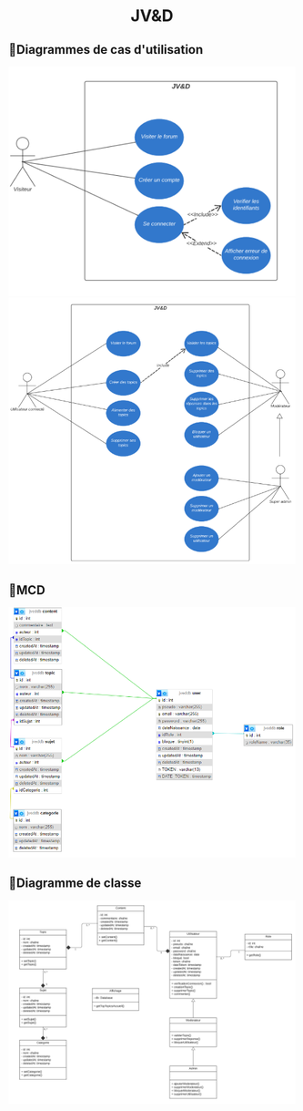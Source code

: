 <h1 align="center">JV&D</h1>

## 📸Diagrammes de cas d'utilisation

![vue diagramme_cas_utilisation1](.github/assets/DiagrammeCasUtilisation1.png) ![vue diagramme_cas_utilisation2](.github/assets/diagrammeCasUtilisation2.png)<br>

## 📸MCD

![vue MCD](.github/assets/v2MCD.png)<br>

## 📸Diagramme de classe

![vue diagramme_classe](.github/assets/diagrammeClasseV2.png)<br>
